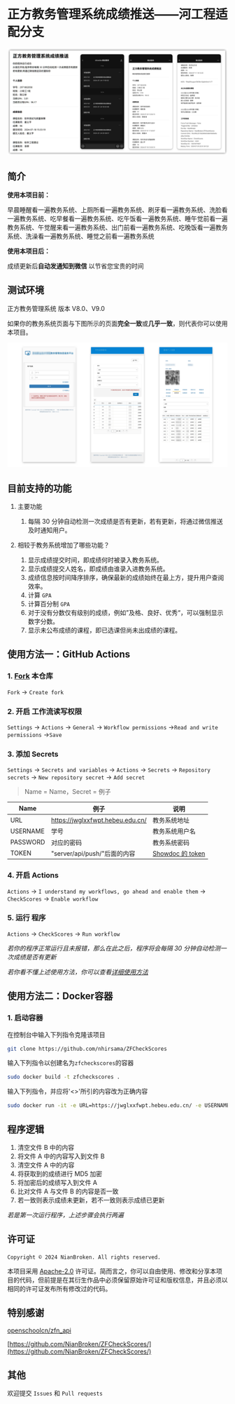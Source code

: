 # 正方教务管理系统成绩推送——河工程适配分支

<img src="https://raw.githubusercontent.com/xwy231321/ZFCheckScores/main/img/7.jpg" style="zoom:60%;" />

## 简介

**使用本项目前：**

早晨睡醒看一遍教务系统、上厕所看一遍教务系统、刷牙看一遍教务系统、洗脸看一遍教务系统、吃早餐看一遍教务系统、吃午饭看一遍教务系统、睡午觉前看一遍教务系统、午觉醒来看一遍教务系统、出门前看一遍教务系统、吃晚饭看一遍教务系统、洗澡看一遍教务系统、睡觉之前看一遍教务系统

**使用本项目后：**

成绩更新后**自动发通知到微信** 以节省您宝贵的时间

## 测试环境

正方教务管理系统 版本 V8.0、V9.0

如果你的教务系统页面与下图所示的页面**完全一致**或**几乎一致**，则代表你可以使用本项目。

<img src="https://raw.githubusercontent.com/xwy231321/ZFCheckScores/main/img/9.png" style="zoom:60%;" />

## 目前支持的功能

1. 主要功能

   1. 每隔 30 分钟自动检测一次成绩是否有更新，若有更新，将通过微信推送及时通知用户。

2. 相较于教务系统增加了哪些功能？

   1. 显示成绩提交时间，即成绩何时被录入教务系统。
   2. 显示成绩提交人姓名，即成绩由谁录入进教务系统。
   3. 成绩信息按时间降序排序，确保最新的成绩始终在最上方，提升用户查阅效率。
   4. 计算 `GPA`
   5. 计算百分制 `GPA`
   6. 对于没有分数仅有级别的成绩，例如”及格、良好、优秀“，可以强制显示数字分数。
   7. 显示未公布成绩的课程，即已选课但尚未出成绩的课程。

## 使用方法一：GitHub Actions

### 1. [Fork](https://github.com/xwy231321/ZFCheckScores/fork "Fork") 本仓库

`Fork` → `Create fork`

### 2. 开启 工作流读写权限

`Settings` → `Actions` → `General` → `Workflow permissions` →`Read and write permissions` →`Save`

### 3. 添加 Secrets

`Settings` → `Secrets and variables` → `Actions` → `Secrets` → `Repository secrets` → `New repository secret` → `Add secret`

> Name = Name，Secret = 例子

| Name     | 例子                        | 说明                                                                      |
| -------- | --------------------------- | ------------------------------------------------------------------------- |
| URL      | https://jwglxxfwpt.hebeu.edu.cn/ | 教务系统地址                                                              |
| USERNAME | 学号                  | 教务系统用户名                                                            |
| PASSWORD | 对应的密码                | 教务系统密码                                                              |
| TOKEN    | "server/api/push/"后面的内容        | [Showdoc 的 token](https://push.showdoc.com.cn/#/push "Showdoc 的 token") |

### 4. 开启 Actions

`Actions` → `I understand my workflows, go ahead and enable them` → `CheckScores` → `Enable workflow`

### 5. 运行 程序

`Actions` → `CheckScores` → `Run workflow`

_若你的程序正常运行且未报错，那么在此之后，程序将会每隔 30 分钟自动检测一次成绩是否有更新_

_若你看不懂上述使用方法，你可以查看[详细使用方法](https://nianbroken.github.io/ZFCheckScores/ "详细使用方法")_

## 使用方法二：Docker容器

### 1. 启动容器

在控制台中输入下列指令克隆该项目
```bash
git clone https://github.com/nhirsama/ZFCheckScores
```

输入下列指令以创建名为`zfcheckscores`的容器

```bash
sudo docker build -t zfcheckscores .
```
输入下列指令，并应将'<>'所引的内容改为正确内容
```bash
sudo docker run -it -e URL=https://jwglxxfwpt.hebeu.edu.cn/ -e USERNAME=<你的学号> -e PASSWORD=<你的密码> -e TOKEN=<你的token> zfcheckscores
```
## 程序逻辑

1. 清空文件 B 中的内容
2. 将文件 A 中的内容写入到文件 B
3. 清空文件 A 中的内容
4. 将获取到的成绩进行 MD5 加密
5. 将加密后的成绩写入到文件 A
6. 比对文件 A 与文件 B 的内容是否一致
7. 若一致则表示成绩未更新，若不一致则表示成绩已更新

_若是第一次运行程序，上述步骤会执行两遍_

## 许可证

`Copyright © 2024 NianBroken. All rights reserved.`

本项目采用 [Apache-2.0](https://www.apache.org/licenses/LICENSE-2.0 "Apache-2.0") 许可证。简而言之，你可以自由使用、修改和分享本项目的代码，但前提是在其衍生作品中必须保留原始许可证和版权信息，并且必须以相同的许可证发布所有修改过的代码。

## 特别感谢

[openschoolcn/zfn_api](https://github.com/openschoolcn/zfn_api "openschoolcn/zfn_api")

[https://github.com/NianBroken/ZFCheckScores/](https://github.com/NianBroken/ZFCheckScores/)

## 其他

欢迎提交 `Issues` 和 `Pull requests`

